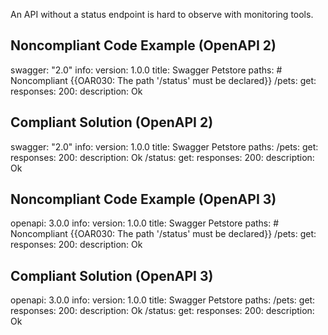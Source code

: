 An API without a status endpoint is hard to observe with monitoring tools.

Noncompliant Code Example (OpenAPI 2)
-------------------------------------

swagger: "2.0"
info:
  version: 1.0.0
  title: Swagger Petstore
paths: \# Noncompliant {{OAR030: The path '/status' must be declared}}
  /pets:
    get:
      responses:
        200:
          description: Ok

Compliant Solution (OpenAPI 2)
------------------------------

swagger: "2.0"
info:
  version: 1.0.0
  title: Swagger Petstore
paths:
  /pets:
    get:
      responses:
        200:
          description: Ok
  /status:
    get:
      responses:
        200:
          description: Ok

Noncompliant Code Example (OpenAPI 3)
-------------------------------------

openapi: 3.0.0
info:
  version: 1.0.0
  title: Swagger Petstore
paths: \# Noncompliant {{OAR030: The path '/status' must be declared}}
  /pets:
    get:
      responses:
        200:
          description: Ok

Compliant Solution (OpenAPI 3)
------------------------------

openapi: 3.0.0
info:
  version: 1.0.0
  title: Swagger Petstore
paths:
  /pets:
    get:
      responses:
        200:
          description: Ok
  /status:
    get:
      responses:
        200:
          description: Ok